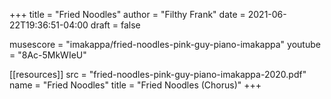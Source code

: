 +++
title = "Fried Noodles"
author = "Filthy Frank"
date = 2021-06-22T19:36:51-04:00
draft = false

musescore = "imakappa/fried-noodles-pink-guy-piano-imakappa"
youtube = "8Ac-5MkWIeU"

[[resources]]
  src = "fried-noodles-pink-guy-piano-imakappa-2020.pdf"
  name = "Fried Noodles"
  title = "Fried Noodles (Chorus)"
+++